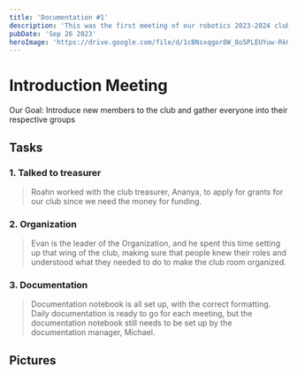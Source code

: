```yaml
---
title: 'Documentation #1'
description: 'This was the first meeting of our robotics 2023-2024 club.'
pubDate: 'Sep 26 2023'
heroImage: 'https://drive.google.com/file/d/1cBNsxqgor8W_8o5PLEUYuw-RkGlCE_yW/view?usp=sharing'
---
```

# Introduction Meeting

Our Goal: Introduce new members to the club and gather everyone into their respective groups

## Tasks

### 1. Talked to treasurer

> Roahn worked with the club treasurer, Ananya, to apply for grants for our club since we need the money for funding.

### 2. Organization 

>Evan is the leader of the Organization, and he spent this time setting up that wing of the club, making sure that people knew their roles and understood what they needed to do to make the club room organized.

### 3. Documentation

>Documentation notebook is all set up, with the correct formatting. Daily documentation is ready to go for each meeting, but the documentation notebook still needs to be set up by the documentation manager, Michael.

## Pictures

